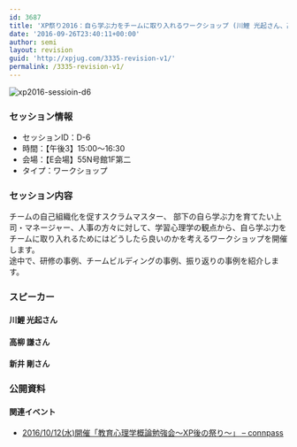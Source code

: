 ```yaml
---
id: 3687
title: 'XP祭り2016：自ら学ぶ力をチームに取り入れるワークショップ (川鯉 光起さん、高柳 謙さん、新井 剛さん)'
date: '2016-09-26T23:40:11+00:00'
author: semi
layout: revision
guid: 'http://xpjug.com/3335-revision-v1/'
permalink: /3335-revision-v1/
---
```


![xp2016-sessioin-d6](http://xpjug.com/wp-content/uploads/2016/09/xp2016-sessioin-d6.png)

### セッション情報

- セッションID：D-6
- 時間：【午後3】15:00～16:30
- 会場：【E会場】55N号館1F第二
- タイプ：ワークショップ

### セッション内容

チームの自己組織化を促すスクラムマスター、 部下の自ら学ぶ力を育てたい上司・マネージャー、人事の方々に対して、学習心理学の観点から、自ら学ぶ力をチームに取り入れるためにはどうしたら良いのかを考えるワークショップを開催します。  
途中で、研修の事例、チームビルディングの事例、振り返りの事例を紹介します。

### スピーカー

#### 川鯉 光起さん

#### 高柳 謙さん

#### 新井 剛さん

### 公開資料

#### 関連イベント

- [2016/10/12(水)開催「教育心理学概論勉強会〜XP後の祭り〜」 – connpass](http://connpass.com/event/41104/)